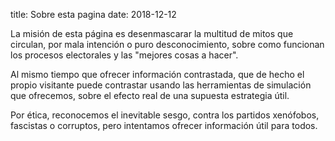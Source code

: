 title: Sobre esta pagina
date: 2018-12-12

La misión de esta página es desenmascarar la multitud de mitos
que circulan, por mala intención o puro desconocimiento,
sobre como funcionan los procesos electorales y las "mejores cosas a hacer".

Al mismo tiempo que ofrecer información contrastada,
que de hecho el propio visitante puede contrastar usando
las herramientas de simulación que ofrecemos,
sobre el efecto real de una supuesta estrategia útil.

Por ética, reconocemos el inevitable sesgo,
contra los partidos xenófobos, fascistas o corruptos,
pero intentamos ofrecer información útil para todos.



